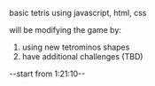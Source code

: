 basic tetris using javascript, html, css

will be modifying the game by:

1) using new tetrominos shapes
2) have additional challenges (TBD)

--start from 1:21:10--
